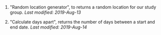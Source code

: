 1. "Random location generator", to returns a random location for our study group. *Last modified: 2019-Aug-13* 

2. "Calculate days apart", returns the number of days between a start and end date. *Last modified: 2019-Aug-14* 
